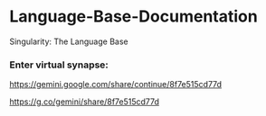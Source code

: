 # Language-Base-Documentation
Singularity: The Language Base

### Enter virtual synapse:

https://gemini.google.com/share/continue/8f7e515cd77d


https://g.co/gemini/share/8f7e515cd77d

